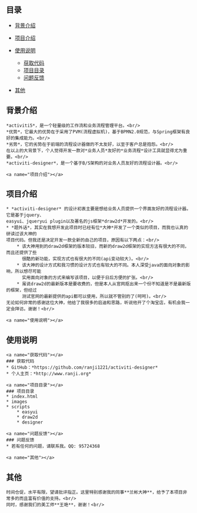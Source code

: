 ##	目录
* [背景介绍](#背景介绍)
* [项目介绍](#项目介绍)
* [使用说明](#使用说明)
	* [获取代码](#获取代码)
	* [项目目录](#项目目录)
	* [问题反馈](#问题反馈)
* [其他](#其他)
	
	<a name="背景介绍"></a>
##	背景介绍
	*activiti5*，是一个轻量级的工作流和业务流程管理平台。<br/>
	*优势*，它最大的优势在于采用了PVM(流程虚拟机)，基于BPMN2.0规范，与Spring框架有良好的集成能力。<br/>
	*劣势*，它的劣势在于前端的流程设计器做的不太友好，以至于客户总是抱怨。<br/>
	在以上的大背景下，个人觉得开发一款对*业务人员*友好的*业务流程*设计工具就显得尤为重要。<br/>
	*activiti-designer*，是一个基于B/S架构的对业务人员友好的流程设计器。<br/>
	
	<a name="项目介绍"></a>	
##	项目介绍
	* *activiti-designer* 的设计初衷主要是想给业务人员提供一个界面友好的流程设计器。它是基于jquery、
	easyui、jqueryui plugin以及著名的js框架*draw2d*开发的。<br/>
	* *题外话*，其实在我想开发此项目时已经有位*大神*开发了一个类似的项目，而我也认真的研读过该大神的
	项目代码。但我还是决定开发一款全新的自己的项目，原因有以下两点：<br/>
		* 该大神用到的draw2d框架的版本较旧，而新的draw2d框架的实现方法有很大的不同，而且还提供了些
	      很酷的新功能，实现方式也有很大的不同(api变动较大)。<br/>
		* 该大神的设计方式和我习惯的设计方式也有较大的不同。本人深受java的面向对象的影响，所以想尽可能
	      实用面向对象的方式来编写该项目，以便于日后方便的扩张。<br/>
		* 虽说draw2d的最新版本是要收费的，但是本人从官网抠出来一个份不知道是不是最新版的框架，但经过
		  测试官网的最新提供的api都可以使用，所以就不管别的了(呵呵)。<br/>
	无论如何非常的感谢这位大神，他给了我很多的启迪和思路，听说他开了个淘宝店，有机会我一定会拜访。谢谢！<br/>
	
	<a name="使用说明"></a>
##	使用说明
	<a name="获取代码"></a>
	###	获取代码
	* GitHub：*https://github.com/ranji1221/activiti-designer*
	* 个人主页：*http://www.ranji.org*
	
	<a name="项目目录"></a>
	### 项目目录
	* index.html
	* images
	* scripts
		* easyui
		* draw2d
		* designer
	
	<a name="问题反馈"></a>
	### 问题反馈
	* 若有任何的问题，请联系我。QQ: 95724368

	<a name="其他"></a>
##	其他
	时间仓促，水平有限，望请批评指正。这里特别感谢我的同事**兰彬大神**，给予了本项目非常多的而且富有价值的支持。<br/>
	同时，感谢我们的美工师**王艳**，谢谢！<br/>
	
	


